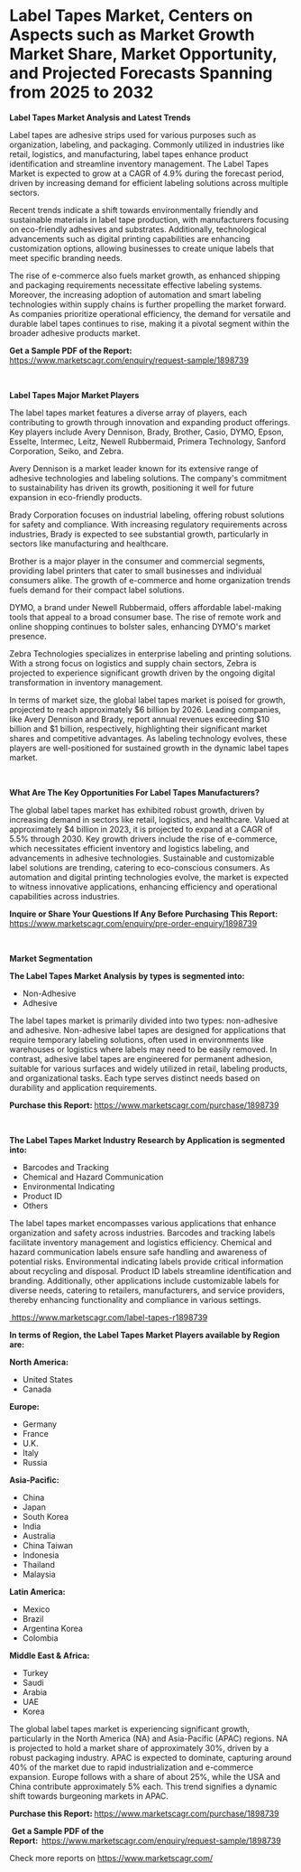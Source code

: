 <p><h1>Label Tapes Market, Centers on Aspects such as Market Growth Market Share, Market Opportunity, and Projected Forecasts Spanning from 2025 to 2032</h1></p><p><strong>Label Tapes Market Analysis and Latest Trends</strong></p>
<p><p>Label tapes are adhesive strips used for various purposes such as organization, labeling, and packaging. Commonly utilized in industries like retail, logistics, and manufacturing, label tapes enhance product identification and streamline inventory management. The Label Tapes Market is expected to grow at a CAGR of 4.9% during the forecast period, driven by increasing demand for efficient labeling solutions across multiple sectors.</p><p>Recent trends indicate a shift towards environmentally friendly and sustainable materials in label tape production, with manufacturers focusing on eco-friendly adhesives and substrates. Additionally, technological advancements such as digital printing capabilities are enhancing customization options, allowing businesses to create unique labels that meet specific branding needs. </p><p>The rise of e-commerce also fuels market growth, as enhanced shipping and packaging requirements necessitate effective labeling systems. Moreover, the increasing adoption of automation and smart labeling technologies within supply chains is further propelling the market forward. As companies prioritize operational efficiency, the demand for versatile and durable label tapes continues to rise, making it a pivotal segment within the broader adhesive products market.</p></p>
<p><strong>Get a Sample PDF of the Report:&nbsp;</strong> <a href="https://www.marketscagr.com/enquiry/request-sample/1898739?utm_campaign=2465&utm_medium=2&utm_source=Github&utm_content=ia&utm_term=31032025&utm_id=label-tapes">https://www.marketscagr.com/enquiry/request-sample/1898739</a></p>
<p>&nbsp;</p>
<p><strong>Label Tapes Major Market Players</strong></p>
<p><p>The label tapes market features a diverse array of players, each contributing to growth through innovation and expanding product offerings. Key players include Avery Dennison, Brady, Brother, Casio, DYMO, Epson, Esselte, Intermec, Leitz, Newell Rubbermaid, Primera Technology, Sanford Corporation, Seiko, and Zebra. </p><p>Avery Dennison is a market leader known for its extensive range of adhesive technologies and labeling solutions. The company's commitment to sustainability has driven its growth, positioning it well for future expansion in eco-friendly products. </p><p>Brady Corporation focuses on industrial labeling, offering robust solutions for safety and compliance. With increasing regulatory requirements across industries, Brady is expected to see substantial growth, particularly in sectors like manufacturing and healthcare.</p><p>Brother is a major player in the consumer and commercial segments, providing label printers that cater to small businesses and individual consumers alike. The growth of e-commerce and home organization trends fuels demand for their compact label solutions.</p><p>DYMO, a brand under Newell Rubbermaid, offers affordable label-making tools that appeal to a broad consumer base. The rise of remote work and online shopping continues to bolster sales, enhancing DYMO's market presence.</p><p>Zebra Technologies specializes in enterprise labeling and printing solutions. With a strong focus on logistics and supply chain sectors, Zebra is projected to experience significant growth driven by the ongoing digital transformation in inventory management.</p><p>In terms of market size, the global label tapes market is poised for growth, projected to reach approximately $6 billion by 2026. Leading companies, like Avery Dennison and Brady, report annual revenues exceeding $10 billion and $1 billion, respectively, highlighting their significant market shares and competitive advantages. As labeling technology evolves, these players are well-positioned for sustained growth in the dynamic label tapes market.</p></p>
<p>&nbsp;</p>
<p><strong>What Are The Key Opportunities For Label Tapes Manufacturers?</strong></p>
<p><p>The global label tapes market has exhibited robust growth, driven by increasing demand in sectors like retail, logistics, and healthcare. Valued at approximately $4 billion in 2023, it is projected to expand at a CAGR of 5.5% through 2030. Key growth drivers include the rise of e-commerce, which necessitates efficient inventory and logistics labeling, and advancements in adhesive technologies. Sustainable and customizable label solutions are trending, catering to eco-conscious consumers. As automation and digital printing technologies evolve, the market is expected to witness innovative applications, enhancing efficiency and operational capabilities across industries.</p></p>
<p><strong>Inquire or Share Your Questions If Any Before Purchasing This Report:</strong> <a href="https://www.marketscagr.com/enquiry/pre-order-enquiry/1898739?utm_campaign=2465&utm_medium=2&utm_source=Github&utm_content=ia&utm_term=31032025&utm_id=label-tapes">https://www.marketscagr.com/enquiry/pre-order-enquiry/1898739</a></p>
<p>&nbsp;</p>
<p><strong>Market Segmentation</strong></p>
<p><strong>The Label Tapes Market Analysis by types is segmented into:</strong></p>
<p><ul><li>Non-Adhesive</li><li>Adhesive</li></ul></p>
<p><p>The label tapes market is primarily divided into two types: non-adhesive and adhesive. Non-adhesive label tapes are designed for applications that require temporary labeling solutions, often used in environments like warehouses or logistics where labels may need to be easily removed. In contrast, adhesive label tapes are engineered for permanent adhesion, suitable for various surfaces and widely utilized in retail, labeling products, and organizational tasks. Each type serves distinct needs based on durability and application requirements.</p></p>
<p><strong>Purchase this Report:&nbsp;</strong><a href="https://www.marketscagr.com/purchase/1898739?utm_campaign=2465&utm_medium=2&utm_source=Github&utm_content=ia&utm_term=31032025&utm_id=label-tapes">https://www.marketscagr.com/purchase/1898739</a></p>
<p>&nbsp;</p>
<p><strong>The Label Tapes Market Industry Research by Application is segmented into:</strong></p>
<p><ul><li>Barcodes and Tracking</li><li>Chemical and Hazard Communication</li><li>Environmental Indicating</li><li>Product ID</li><li>Others</li></ul></p>
<p><p>The label tapes market encompasses various applications that enhance organization and safety across industries. Barcodes and tracking labels facilitate inventory management and logistics efficiency. Chemical and hazard communication labels ensure safe handling and awareness of potential risks. Environmental indicating labels provide critical information about recycling and disposal. Product ID labels streamline identification and branding. Additionally, other applications include customizable labels for diverse needs, catering to retailers, manufacturers, and service providers, thereby enhancing functionality and compliance in various settings.</p></p>
<p><a href="https://www.marketscagr.com/label-tapes-r1898739?utm_campaign=2465&utm_medium=2&utm_source=Github&utm_content=ia&utm_term=31032025&utm_id=label-tapes">&nbsp;https://www.marketscagr.com/label-tapes-r1898739</a></p>
<p><strong>In terms of Region, the Label Tapes Market Players available by Region are:</strong></p>
<p>
    <p> <strong> North America: </strong>
        <ul>
            <li>United States</li>
            <li>Canada</li>
        </ul>
        </p> 
    <p> <strong> Europe: </strong>
        <ul>
            <li>Germany</li>
            <li>France</li>
            <li>U.K.</li>
            <li>Italy</li>
            <li>Russia</li>
        </ul>
        </p> 
    <p> <strong> Asia-Pacific: </strong>
        <ul>
            <li>China</li>
            <li>Japan</li>
            <li>South Korea</li>
            <li>India</li>
            <li>Australia</li>
            <li>China Taiwan</li>
            <li>Indonesia</li>
            <li>Thailand</li>
            <li>Malaysia</li>
        </ul>
        </p> 
    <p> <strong> Latin America: </strong>
        <ul>
            <li>Mexico</li>
            <li>Brazil</li>
            <li>Argentina Korea</li>
            <li>Colombia</li>
        </ul>
        </p> 
    <p> <strong> Middle East & Africa: </strong>
        <ul>
            <li>Turkey</li>
            <li>Saudi</li>
            <li>Arabia</li>
            <li>UAE</li>
            <li>Korea</li>
        </ul>
    </p>
    </p>
<p><p>The global label tapes market is experiencing significant growth, particularly in the North America (NA) and Asia-Pacific (APAC) regions. NA is projected to hold a market share of approximately 30%, driven by a robust packaging industry. APAC is expected to dominate, capturing around 40% of the market due to rapid industrialization and e-commerce expansion. Europe follows with a share of about 25%, while the USA and China contribute approximately 5% each. This trend signifies a dynamic shift towards burgeoning markets in APAC.</p></p>
<p><strong>Purchase this Report: </strong><a href="https://www.marketscagr.com/purchase/1898739?utm_campaign=2465&utm_medium=2&utm_source=Github&utm_content=ia&utm_term=31032025&utm_id=label-tapes">https://www.marketscagr.com/purchase/1898739</a></p>
<p>&nbsp;<strong>Get a Sample PDF of the Report:&nbsp;&nbsp;</strong><a href="https://www.marketscagr.com/enquiry/request-sample/1898739?utm_campaign=2465&utm_medium=2&utm_source=Github&utm_content=ia&utm_term=31032025&utm_id=label-tapes">https://www.marketscagr.com/enquiry/request-sample/1898739</a></p>
<p><strong></strong></p>
<p>Check more reports on <a href="https://www.marketscagr.com/?utm_campaign=2465&utm_medium=2&utm_source=Github&utm_content=ia&utm_term=31032025&utm_id=label-tapes">https://www.marketscagr.com/</a></p>